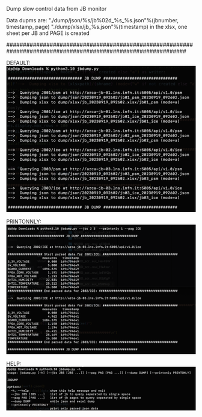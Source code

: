 Dump slow control data from JB monitor

Data dupms are:
"./dump/json/%s/jb%02d_%s_%s.json"%(jbnumber, timestamp, page)
"./dump/xlsx/jb_%s.json"%(timestamp)
in the xlsx, one sheet per JB and PAGE is created

##############################################################################################################

DEFAULT:
![Alt text](default.png)

PRINTONNLY:
![Alt text](printonly.png)

HELP:
![Alt text](help.png)
